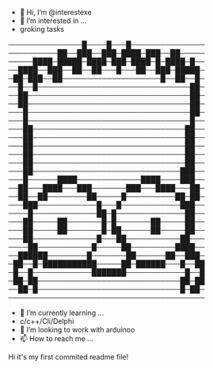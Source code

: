 - 👋 Hi, I’m @interestexe
- 👀 I’m interested in ...
- groking tasks

───────────────█────█───█───────────────
──────────██──███──███─████─███──██─────
─────████─█████─████─███─████─█─████─█──
──████──███──██──██───█───██──███─█████─
─██─███──██────────────────────█──██──█─
──█──█───────────────────────────────██─
──██─────────────────────────────────██─
──██─────────────────────────────────██─
───█─────────────────────────────────██─
───█─────────────────────────────────█──
───██───────────────────────────────██──
───██───────────────────────────────██──
───██───────────────────────────────██──
───██───────────────────────────────██──
───██───────────────────────────────██──
───██──────────────────────────────███──
───█──────████─────────────████────███──
──██───████───███───────███───████───██─
──██──██────────██─────█──────────██─██─
───███────────────█───█────────────███──
────█─────────────██─█──────────────██──
───██─────██───────█─█───────██─────██──
───██─────██───────█─██──────██─────██──
───██─────────────█───██───────────██───
────██───────────█─────██─────────████──
──██████────────█───────██──────██──███─
─██──█─███████████─────██─██████───█──██
─█──█────────────███████────────────█──█
─██─██─────────────────────────────██─██
──██─█─────────────────────────────█─██─
────────────────────────────────────────
- 🌱 I’m currently learning ...
- c/c++/Cli/Delphi
- 💞️ I’m looking to work with arduinoo
- 📫 How to reach me ...


Hi it's my first commited readme file!
<!---
interestexe/interestexe is a ✨ special ✨ repository because its `README.md` (this file) appears on your GitHub profile.
You can click the Preview link to take a look at your changes.
--->

